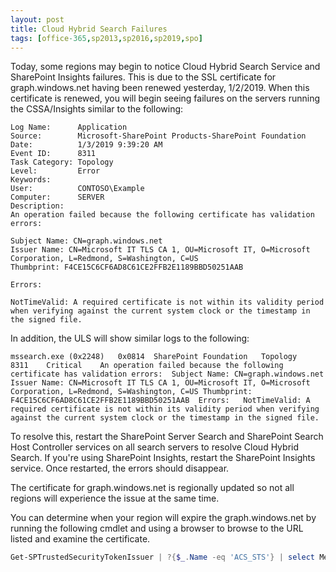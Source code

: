 ```yaml
---
layout: post
title: Cloud Hybrid Search Failures
tags: [office-365,sp2013,sp2016,sp2019,spo]
---
```


Today, some regions may begin to notice Cloud Hybrid Search Service and SharePoint Insights failures. This is due to the SSL certificate for graph.windows.net having been renewed yesterday, 1/2/2019. When this certificate is renewed, you will begin seeing failures on the servers running the CSSA/Insights similar to the following:

```
Log Name:      Application
Source:        Microsoft-SharePoint Products-SharePoint Foundation
Date:          1/3/2019 9:39:20 AM
Event ID:      8311
Task Category: Topology
Level:         Error
Keywords:      
User:          CONTOSO\Example
Computer:      SERVER
Description:
An operation failed because the following certificate has validation errors:

Subject Name: CN=graph.windows.net
Issuer Name: CN=Microsoft IT TLS CA 1, OU=Microsoft IT, O=Microsoft Corporation, L=Redmond, S=Washington, C=US
Thumbprint: F4CE15C6CF6AD8C61CE2FFB2E1189BBD50251AAB

Errors:

NotTimeValid: A required certificate is not within its validity period when verifying against the current system clock or the timestamp in the signed file.
```

In addition, the ULS will show similar logs to the following:

```
mssearch.exe (0x2248)	0x0814	SharePoint Foundation	Topology	8311	Critical	An operation failed because the following certificate has validation errors:  Subject Name: CN=graph.windows.net Issuer Name: CN=Microsoft IT TLS CA 1, OU=Microsoft IT, O=Microsoft Corporation, L=Redmond, S=Washington, C=US Thumbprint: F4CE15C6CF6AD8C61CE2FFB2E1189BBD50251AAB  Errors:   NotTimeValid: A required certificate is not within its validity period when verifying against the current system clock or the timestamp in the signed file.
```

To resolve this, restart the SharePoint Server Search and SharePoint Search Host Controller services on all search servers to resolve Cloud Hybrid Search. If you're using SharePoint Insights, restart the SharePoint Insights service. Once restarted, the errors should disappear.

The certificate for graph.windows.net is regionally updated so not all regions will experience the issue at the same time.

You can determine when your region will expire the graph.windows.net by running the following cmdlet and using a browser to browse to the URL listed and examine the certificate.

```powershell
Get-SPTrustedSecurityTokenIssuer | ?{$_.Name -eq 'ACS_STS'} | select MetadataEndPoint
```